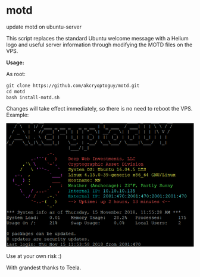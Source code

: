 # motd
update motd on ubuntu-server

This script replaces the standard Ubuntu welcome message with a Helium logo and useful server information through modifying the MOTD files on the VPS.

**Usage:**

As root:
```
git clone https://github.com/akcryoptoguy/motd.git
cd motd
bash install-motd.sh
```

Changes will take effect immediately, so there is no need to reboot the VPS. Example:


<img src="final.png" alt="Example" class="inline"/>


Use at your own risk :)

With grandest thanks to Teela.
